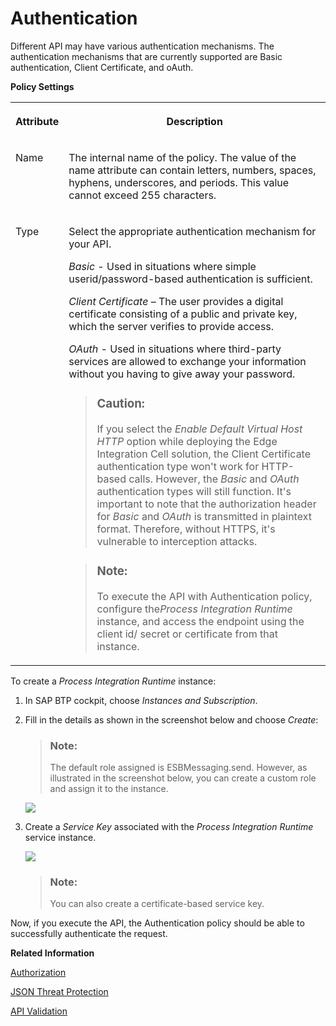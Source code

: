 <!-- loiofa6eec4f9ffc45aa89f8a2155b855ca4 -->

# Authentication

Different API may have various authentication mechanisms. The authentication mechanisms that are currently supported are Basic authentication, Client Certificate, and oAuth.

**Policy Settings**


<table>
<tr>
<th valign="top">

Attribute

</th>
<th valign="top">

Description

</th>
</tr>
<tr>
<td valign="top">

Name

</td>
<td valign="top">

The internal name of the policy. The value of the name attribute can contain letters, numbers, spaces, hyphens, underscores, and periods. This value cannot exceed 255 characters.

</td>
</tr>
<tr>
<td valign="top">

Type

</td>
<td valign="top">

Select the appropriate authentication mechanism for your API.

*Basic* - Used in situations where simple userid/password-based authentication is sufficient.

*Client Certificate* – The user provides a digital certificate consisting of a public and private key, which the server verifies to provide access.

*OAuth* - Used in situations where third-party services are allowed to exchange your information without you having to give away your password.

> ### Caution:  
> If you select the *Enable Default Virtual Host HTTP* option while deploying the Edge Integration Cell solution, the Client Certificate authentication type won't work for HTTP-based calls. However, the *Basic* and *OAuth* authentication types will still function. It's important to note that the authorization header for *Basic* and *OAuth* is transmitted in plaintext format. Therefore, without HTTPS, it's vulnerable to interception attacks.

> ### Note:  
> To execute the API with Authentication policy, configure the*Process Integration Runtime* instance, and access the endpoint using the client id/ secret or certificate from that instance.



</td>
</tr>
</table>

To create a *Process Integration Runtime* instance:

1.  In SAP BTP cockpit, choose *Instances and Subscription*.

2.  Fill in the details as shown in the screenshot below and choose *Create*:

    > ### Note:  
    > The default role assigned is ESBMessaging.send. However, as illustrated in the screenshot below, you can create a custom role and assign it to the instance.

    ![](images/Authentication_Policy_5c02dbf.jpg)

3.  Create a *Service Key* associated with the *Process Integration Runtime* service instance.

    ![](images/Authorization_Policy_2_1c63970.jpg)

    > ### Note:  
    > You can also create a certificate-based service key.


Now, if you execute the API, the Authentication policy should be able to successfully authenticate the request.

**Related Information**  


[Authorization](authorization-6658409.md "This policy evaluates whether a user should be permitted to access a protected API.")

[JSON Threat Protection](json-threat-protection-c4991a6.md "Minimizes the risk posed by content-level attacks by enabling specific limits on various JSON structures, such as arrays and strings.")

[API Validation](api-validation-02ff41b.md "The API validation policy enables you to validate incoming request messages against an OpenAPI 3.0 Specification.")

